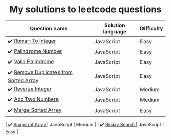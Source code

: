 <h1 align="center">My solutions to leetcode questions</h1>

| Question name                                                                                                               | Solution language | Difficulty |
| --------------------------------------------------------------------------------------------------------------------------- | ----------------- | ---------- |
| :heavy_check_mark: [Roman To Integer](https://leetcode.com/problems/roman-to-integer/)                                      | JavaScript        | Easy       |
| :heavy_check_mark: [Palindrome Number](https://leetcode.com/problems/palindrome-number/)                                    | JavaScript        | Easy       |
| :heavy_check_mark: [Valid Palindrome](https://leetcode.com/problems/valid-palindrome/)                                      | JavaScript        | Easy       |
| :heavy_check_mark: [Remove Duplicates from Sorted Array](https://leetcode.com/problems/remove-duplicates-from-sorted-array) | JavaScript        | Easy       |
| :heavy_check_mark: [Reverse Integer](https://leetcode.com/problems/reverse-integer/)                                        | JavaScript        | Medium     |
| :heavy_check_mark: [Add Two Numbers](https://leetcode.com/problems/add-two-numbers/)                                        | JavaScript        | Medium     |
| :heavy_check_mark: [Merge Sorted Array](https://leetcode.com/problems/merge-sorted-array/)                                  | JavaScript        | Easy       |

| :heavy_check_mark: [Snapshot Array
](https://leetcode.com/problems/snapshot-array/) | JavaScript | Medium |
| :heavy_check_mark: [Binary Search
](https://leetcode.com/problems/binary-search/) | JavaScript | Easy |
